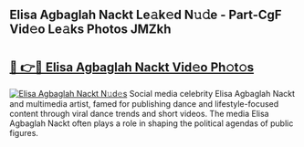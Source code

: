 ## Elisa Agbaglah Nackt Le𝚊k𝚎d N𝚞𝚍e - Part-CgF Vid𝚎o Le𝚊ks Photos JMZkh

# <h2><a href="http://fb2bvn3.evod.top/?m=Elisa+Agbaglah+Nackt">🔗 👉🔴 Elisa Agbaglah Nackt Vid𝚎o Ph𝚘t𝚘s</a></h2>

[![Elisa Agbaglah Nackt N𝚞d𝚎s](https://i.imgur.com/8V9OHl7.gif)](http://fb2bvn3.evod.top/?m=Elisa+Agbaglah+Nackt)
Social media celebrity Elisa Agbaglah Nackt and multimedia artist, famed for publishing dance and lifestyle-focused content through viral dance trends and short videos. The media Elisa Agbaglah Nackt often plays a role in shaping the political agendas of public figures. 
